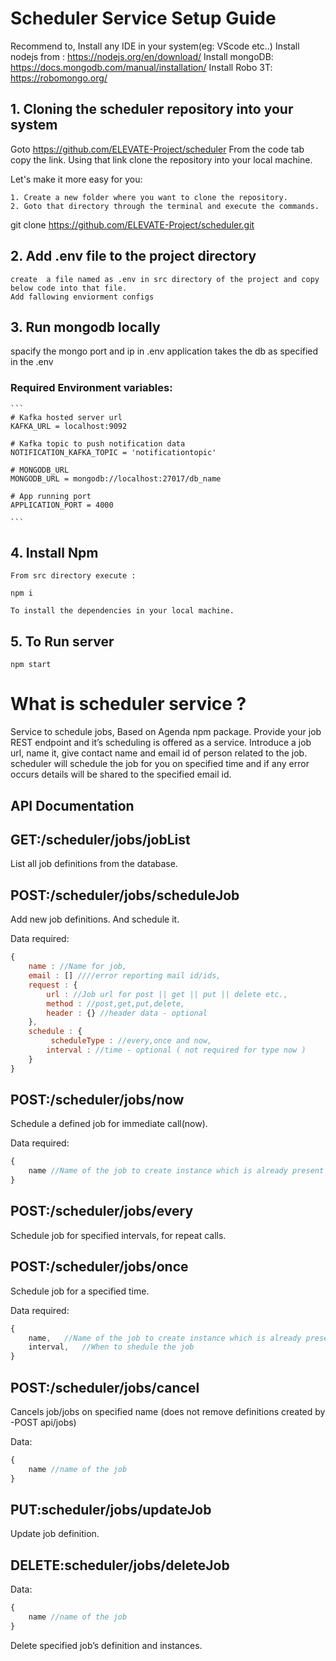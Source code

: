 # Scheduler Service Setup Guide

Recommend to,
Install any IDE in your system(eg: VScode etc..)
Install nodejs from : https://nodejs.org/en/download/
Install mongoDB: https://docs.mongodb.com/manual/installation/
Install Robo 3T: ​​https://robomongo.org/

## 1. Cloning the scheduler repository into your system

Goto https://github.com/ELEVATE-Project/scheduler From the code tab copy the link. Using that link clone the repository into your local machine.

Let's make it more easy for you:

    1. Create a new folder where you want to clone the repository.
    2. Goto that directory through the terminal and execute the commands.

git clone https://github.com/ELEVATE-Project/scheduler.git

## 2. Add .env file to the project directory

    create  a file named as .env in src directory of the project and copy below code into that file.
    Add fallowing enviorment configs

## 3. Run mongodb locally

spacify the mongo port and ip in .env
application takes the db as specified in the .env

### Required Environment variables:

````
```
# Kafka hosted server url
KAFKA_URL = localhost:9092

# Kafka topic to push notification data
NOTIFICATION_KAFKA_TOPIC = 'notificationtopic'

# MONGODB_URL
MONGODB_URL = mongodb://localhost:27017/db_name

# App running port
APPLICATION_PORT = 4000

```
````

## 4. Install Npm

    From src directory execute :

    npm i

    To install the dependencies in your local machine.

## 5. To Run server

    npm start

# What is scheduler service ?

Service to schedule jobs, Based on Agenda npm package.
Provide your job REST endpoint and it’s scheduling is offered as a service. Introduce a job url, name it, give contact name and email id of person related to the job. scheduler will schedule the job for you on specified time and if any error occurs details will be shared to the specified email id.

## API Documentation

## GET:/scheduler/jobs/jobList

List all job definitions from the database.

## POST:/scheduler/jobs/scheduleJob

Add new job definitions. And schedule it.

Data required:

```javascript
{
	name : //Name for job,
	email : [] ////error reporting mail id/ids,
    request : {
        url : //Job url for post || get || put || delete etc.,
        method : //post,get,put,delete,
        header : {} //header data - optional
    },
    schedule : {
         scheduleType : //every,once and now,
        interval : //time - optional ( not required for type now )
    }
}
```

## POST:/scheduler/jobs/now

Schedule a defined job for immediate call(now).

Data required:

```javascript
{
	name //Name of the job to create instance which is already present in job definition.
}
```

## POST:/scheduler/jobs/every

Schedule job for specified intervals, for repeat calls.

## POST:/scheduler/jobs/once

Schedule job for a specified time.

Data required:

```javascript
{
	name, 	//Name of the job to create instance which is already present in job definition.
	interval,	//When to shedule the job
}
```

## POST:/scheduler/jobs/cancel

Cancels job/jobs on specified name (does not remove definitions created by -POST api/jobs)

Data:

```javascript
{
	name //name of the job
}
```

## PUT:scheduler/jobs/updateJob

Update job definition.

## DELETE:scheduler/jobs/deleteJob

Data:

```javascript
{
	name //name of the job
}
```

Delete specified job’s definition and instances.
